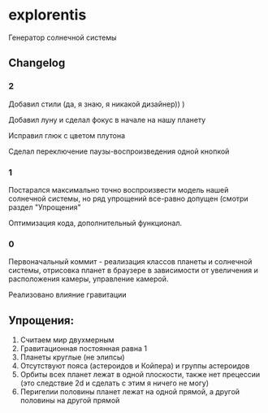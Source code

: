 # explorentis
Генератор солнечной системы

## Changelog

### 2
Добавил стили (да, я знаю, я никакой дизайнер)) )

Добавил луну и сделал фокус в начале на нашу планету

Исправил глюк с цветом плутона

Сделал переключение паузы-воспроизведения одной кнопкой

### 1
Постарался максимально точно воспроизвести модель нашей солнечной системы, но ряд упрощений все-равно допущен (смотри
раздел "Упрощения"

Оптимизация кода, дополнительный функционал.

### 0

Первоначальный коммит - реализация классов планеты и солнечной системы, отрисовка планет в браузере в зависимости от
увеличения и расположения камеры, управление камерой.

Реализовано влияние гравитации

## Упрощения:
1. Считаем мир двухмерным
2. Гравитационная постоянная равна 1
3. Планеты круглые (не элипсы)
4. Отсутствуют пояса (астероидов и Койпера) и группы астероидов
5. Орбиты всех планет лежат в одной плоскости, также нет прецессии (это следствие 2d и сделать с этим я ничего не могу)
6. Перигелии половины планет лежат на одной прямой, а другой половины на другой прямой
